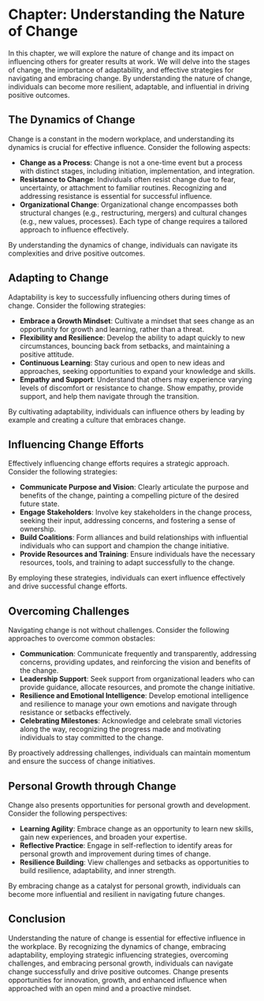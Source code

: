 Chapter: Understanding the Nature of Change
===========================================

In this chapter, we will explore the nature of change and its impact on influencing others for greater results at work. We will delve into the stages of change, the importance of adaptability, and effective strategies for navigating and embracing change. By understanding the nature of change, individuals can become more resilient, adaptable, and influential in driving positive outcomes.

The Dynamics of Change
----------------------

Change is a constant in the modern workplace, and understanding its dynamics is crucial for effective influence. Consider the following aspects:

* **Change as a Process**: Change is not a one-time event but a process with distinct stages, including initiation, implementation, and integration.
* **Resistance to Change**: Individuals often resist change due to fear, uncertainty, or attachment to familiar routines. Recognizing and addressing resistance is essential for successful influence.
* **Organizational Change**: Organizational change encompasses both structural changes (e.g., restructuring, mergers) and cultural changes (e.g., new values, processes). Each type of change requires a tailored approach to influence effectively.

By understanding the dynamics of change, individuals can navigate its complexities and drive positive outcomes.

Adapting to Change
------------------

Adaptability is key to successfully influencing others during times of change. Consider the following strategies:

* **Embrace a Growth Mindset**: Cultivate a mindset that sees change as an opportunity for growth and learning, rather than a threat.
* **Flexibility and Resilience**: Develop the ability to adapt quickly to new circumstances, bouncing back from setbacks, and maintaining a positive attitude.
* **Continuous Learning**: Stay curious and open to new ideas and approaches, seeking opportunities to expand your knowledge and skills.
* **Empathy and Support**: Understand that others may experience varying levels of discomfort or resistance to change. Show empathy, provide support, and help them navigate through the transition.

By cultivating adaptability, individuals can influence others by leading by example and creating a culture that embraces change.

Influencing Change Efforts
--------------------------

Effectively influencing change efforts requires a strategic approach. Consider the following strategies:

* **Communicate Purpose and Vision**: Clearly articulate the purpose and benefits of the change, painting a compelling picture of the desired future state.
* **Engage Stakeholders**: Involve key stakeholders in the change process, seeking their input, addressing concerns, and fostering a sense of ownership.
* **Build Coalitions**: Form alliances and build relationships with influential individuals who can support and champion the change initiative.
* **Provide Resources and Training**: Ensure individuals have the necessary resources, tools, and training to adapt successfully to the change.

By employing these strategies, individuals can exert influence effectively and drive successful change efforts.

Overcoming Challenges
---------------------

Navigating change is not without challenges. Consider the following approaches to overcome common obstacles:

* **Communication**: Communicate frequently and transparently, addressing concerns, providing updates, and reinforcing the vision and benefits of the change.
* **Leadership Support**: Seek support from organizational leaders who can provide guidance, allocate resources, and promote the change initiative.
* **Resilience and Emotional Intelligence**: Develop emotional intelligence and resilience to manage your own emotions and navigate through resistance or setbacks effectively.
* **Celebrating Milestones**: Acknowledge and celebrate small victories along the way, recognizing the progress made and motivating individuals to stay committed to the change.

By proactively addressing challenges, individuals can maintain momentum and ensure the success of change initiatives.

Personal Growth through Change
------------------------------

Change also presents opportunities for personal growth and development. Consider the following perspectives:

* **Learning Agility**: Embrace change as an opportunity to learn new skills, gain new experiences, and broaden your expertise.
* **Reflective Practice**: Engage in self-reflection to identify areas for personal growth and improvement during times of change.
* **Resilience Building**: View challenges and setbacks as opportunities to build resilience, adaptability, and inner strength.

By embracing change as a catalyst for personal growth, individuals can become more influential and resilient in navigating future changes.

Conclusion
----------

Understanding the nature of change is essential for effective influence in the workplace. By recognizing the dynamics of change, embracing adaptability, employing strategic influencing strategies, overcoming challenges, and embracing personal growth, individuals can navigate change successfully and drive positive outcomes. Change presents opportunities for innovation, growth, and enhanced influence when approached with an open mind and a proactive mindset.
